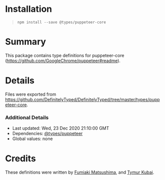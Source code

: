 # Installation
> `npm install --save @types/puppeteer-core`

# Summary
This package contains type definitions for puppeteer-core (https://github.com/GoogleChrome/puppeteer#readme).

# Details
Files were exported from https://github.com/DefinitelyTyped/DefinitelyTyped/tree/master/types/puppeteer-core.

### Additional Details
 * Last updated: Wed, 23 Dec 2020 21:10:00 GMT
 * Dependencies: [@types/puppeteer](https://npmjs.com/package/@types/puppeteer)
 * Global values: none

# Credits
These definitions were written by [Fumiaki Matsushima](https://github.com/mtsmfm), and [Tymur Kubai](https://github.com/sirdir).
